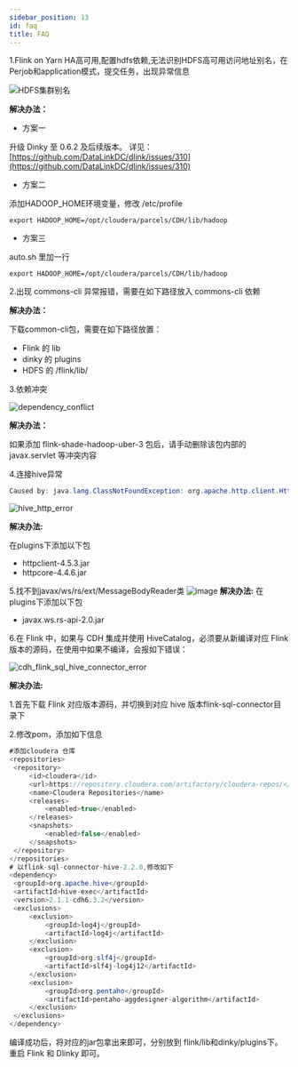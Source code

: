 ```yaml
---
sidebar_position: 13
id: faq
title: FAQ
---
```


1.Flink on Yarn HA高可用,配置hdfs依赖,无法识别HDFS高可用访问地址别名，在Perjob和application模式，提交任务，出现异常信息

![HDFS集群别名](http://www.aiwenmo.com/dinky/dev/docs/HDFS%E9%9B%86%E7%BE%A4%E5%88%AB%E5%90%8D.png)

**解决办法：**

- 方案一

升级 Dinky 至 0.6.2 及后续版本。
详见：[https://github.com/DataLinkDC/dlink/issues/310](https://github.com/DataLinkDC/dlink/issues/310)
- 方案二

添加HADOOP_HOME环境变量，修改 /etc/profile
``` shell
export HADOOP_HOME=/opt/cloudera/parcels/CDH/lib/hadoop
```

- 方案三

auto.sh 里加一行
``` shell
export HADOOP_HOME=/opt/cloudera/parcels/CDH/lib/hadoop
```

2.出现 commons-cli 异常报错，需要在如下路径放入 commons-cli 依赖

**解决办法：**

下载common-cli包，需要在如下路径放置：
- Flink 的 lib
- dinky 的 plugins
- HDFS 的 /flink/lib/

3.依赖冲突

![dependency_conflict](http://www.aiwenmo.com/dinky/docs/zh-CN/faq/dependency_conflict.png)

**解决办法：**

如果添加 flink-shade-hadoop-uber-3 包后，请手动删除该包内部的javax.servlet 等冲突内容

4.连接hive异常

``` java
Caused by: java.lang.ClassNotFoundException: org.apache.http.client.HttpClient
```

![hive_http_error](http://www.aiwenmo.com/dinky/docs/zh-CN/faq/hive_http_error.png)

**解决办法:**

在plugins下添加以下包
- httpclient-4.5.3.jar
- httpcore-4.4.6.jar

5.找不到javax/ws/rs/ext/MessageBodyReader类
![image](https://user-images.githubusercontent.com/40588644/166678799-13450726-6b89-4a04-9911-0ad0b11cf4dd.png)
**解决办法:**
在plugins下添加以下包
- javax.ws.rs-api-2.0.jar


6.在 Flink 中，如果与 CDH 集成并使用 HiveCatalog，必须要从新编译对应 Flink 版本的源码，在使用中如果不编译，会报如下错误：

![cdh_flink_sql_hive_connector_error](http://www.aiwenmo.com/dinky/docs/zh-CN/faq/cdh_flink_sql_hive_connector_error.jpg)

**解决办法:**

1.首先下载 Flink 对应版本源码，并切换到对应 hive 版本flink-sql-connector目录下

2.修改pom，添加如下信息

   ```java
#添加cloudera 仓库
<repositories>
    <repository>
        <id>cloudera</id>
        <url>https://repository.cloudera.com/artifactory/cloudera-repos/</url>
        <name>Cloudera Repositories</name>
        <releases>
            <enabled>true</enabled>
        </releases>
        <snapshots>
            <enabled>false</enabled>
        </snapshots>
    </repository>
</repositories>
# 以flink-sql-connector-hive-2.2.0,修改如下
<dependency>
	<groupId>org.apache.hive</groupId>
	<artifactId>hive-exec</artifactId>
	<version>2.1.1-cdh6.3.2</version>
	<exclusions>
		<exclusion>
			<groupId>log4j</groupId>
			<artifactId>log4j</artifactId>
		</exclusion>
		<exclusion>
			<groupId>org.slf4j</groupId>
			<artifactId>slf4j-log4j12</artifactId>
		</exclusion>
		<exclusion>
			<groupId>org.pentaho</groupId>
			<artifactId>pentaho-aggdesigner-algorithm</artifactId>
		</exclusion>
	</exclusions>
</dependency>
   ```

编译成功后，将对应的jar包拿出来即可，分别放到 flink/lib和dinky/plugins下。重启 Flink 和 Dlinky 即可。

